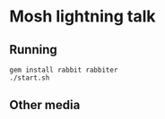 Mosh lightning talk
======================

Running
-------

    gem install rabbit rabbiter
    ./start.sh

Other media
-----------

